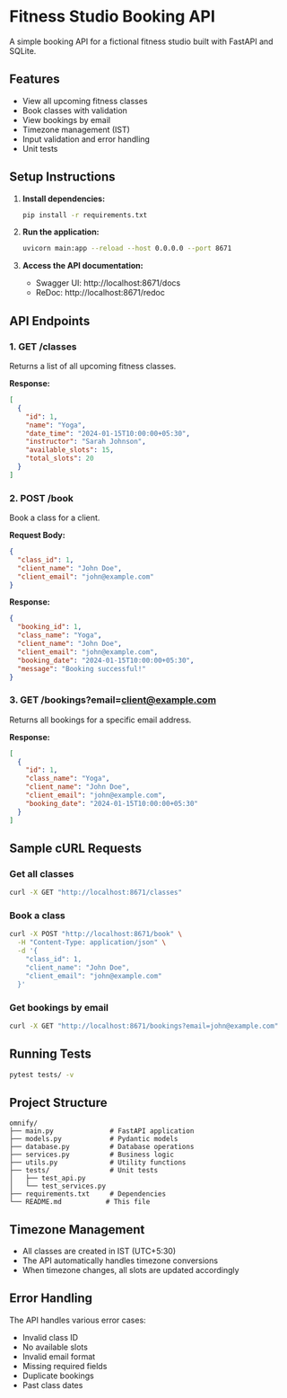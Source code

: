 # Fitness Studio Booking API

A simple booking API for a fictional fitness studio built with FastAPI and SQLite.

## Features

- View all upcoming fitness classes
- Book classes with validation
- View bookings by email
- Timezone management (IST)
- Input validation and error handling
- Unit tests

## Setup Instructions

1. **Install dependencies:**
   ```bash
   pip install -r requirements.txt
   ```

2. **Run the application:**
   ```bash
   uvicorn main:app --reload --host 0.0.0.0 --port 8671
   ```

3. **Access the API documentation:**
   - Swagger UI: http://localhost:8671/docs
   - ReDoc: http://localhost:8671/redoc

## API Endpoints

### 1. GET /classes
Returns a list of all upcoming fitness classes.

**Response:**
```json
[
  {
    "id": 1,
    "name": "Yoga",
    "date_time": "2024-01-15T10:00:00+05:30",
    "instructor": "Sarah Johnson",
    "available_slots": 15,
    "total_slots": 20
  }
]
```

### 2. POST /book
Book a class for a client.

**Request Body:**
```json
{
  "class_id": 1,
  "client_name": "John Doe",
  "client_email": "john@example.com"
}
```

**Response:**
```json
{
  "booking_id": 1,
  "class_name": "Yoga",
  "client_name": "John Doe",
  "client_email": "john@example.com",
  "booking_date": "2024-01-15T10:00:00+05:30",
  "message": "Booking successful!"
}
```

### 3. GET /bookings?email=client@example.com
Returns all bookings for a specific email address.

**Response:**
```json
[
  {
    "id": 1,
    "class_name": "Yoga",
    "client_name": "John Doe",
    "client_email": "john@example.com",
    "booking_date": "2024-01-15T10:00:00+05:30"
  }
]
```

## Sample cURL Requests

### Get all classes
```bash
curl -X GET "http://localhost:8671/classes"
```

### Book a class
```bash
curl -X POST "http://localhost:8671/book" \
  -H "Content-Type: application/json" \
  -d '{
    "class_id": 1,
    "client_name": "John Doe",
    "client_email": "john@example.com"
  }'
```

### Get bookings by email
```bash
curl -X GET "http://localhost:8671/bookings?email=john@example.com"
```

## Running Tests

```bash
pytest tests/ -v
```

## Project Structure

```
omnify/
├── main.py              # FastAPI application
├── models.py            # Pydantic models
├── database.py          # Database operations
├── services.py          # Business logic
├── utils.py             # Utility functions
├── tests/               # Unit tests
│   ├── test_api.py
│   └── test_services.py
├── requirements.txt     # Dependencies
└── README.md           # This file
```

## Timezone Management

- All classes are created in IST (UTC+5:30)
- The API automatically handles timezone conversions
- When timezone changes, all slots are updated accordingly

## Error Handling

The API handles various error cases:
- Invalid class ID
- No available slots
- Invalid email format
- Missing required fields
- Duplicate bookings
- Past class dates 